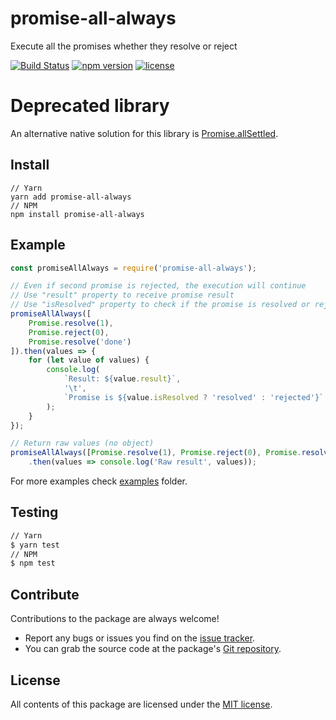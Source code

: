 # promise-all-always
Execute all the promises whether they resolve or reject

[![Build Status](https://travis-ci.org/OsoianMarcel//promise-all-always.svg?branch=master)](https://travis-ci.org/OsoianMarcel/promise-all-always)
[![npm version](https://img.shields.io/npm/v/react.svg?style=flat)](https://www.npmjs.com/package/promise-all-always)
[![license](https://img.shields.io/github/license/mashape/apistatus.svg)](https://github.com/OsoianMarcel/promise-all-always/blob/master/LICENSE)

# Deprecated library
An alternative native solution for this library is [Promise.allSettled].

## Install
```
// Yarn
yarn add promise-all-always
// NPM
npm install promise-all-always
```

## Example
```js
const promiseAllAlways = require('promise-all-always');

// Even if second promise is rejected, the execution will continue
// Use "result" property to receive promise result
// Use "isResolved" property to check if the promise is resolved or rejected
promiseAllAlways([
	Promise.resolve(1),
	Promise.reject(0),
	Promise.resolve('done')
]).then(values => {
	for (let value of values) {
		console.log(
			`Result: ${value.result}`,
			'\t',
			`Promise is ${value.isResolved ? 'resolved' : 'rejected'}`
		);
	}
});

// Return raw values (no object)
promiseAllAlways([Promise.resolve(1), Promise.reject(0), Promise.resolve('done')], {rawResult: true})
	.then(values => console.log('Raw result', values));

```
For more examples check [examples] folder.

## Testing
```bash
// Yarn
$ yarn test
// NPM
$ npm test
```

## Contribute

Contributions to the package are always welcome!

* Report any bugs or issues you find on the [issue tracker].
* You can grab the source code at the package's [Git repository].


## License

All contents of this package are licensed under the [MIT license].

[issue tracker]: https://github.com/OsoianMarcel/promise-all-always/issues
[Git repository]: https://github.com/OsoianMarcel/promise-all-always
[examples]: https://github.com/OsoianMarcel/promise-all-always/tree/master/examples
[MIT license]: LICENSE
[Promise.allSettled]: https://developer.mozilla.org/en-US/docs/Web/JavaScript/Reference/Global_Objects/Promise/allSettled
